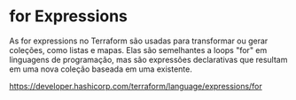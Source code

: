 # for Expressions

As for expressions no Terraform são usadas para transformar ou gerar coleções, como listas e mapas. Elas são semelhantes a loops "for" em linguagens de programação, mas são expressões declarativas que resultam em uma nova coleção baseada em uma existente.

https://developer.hashicorp.com/terraform/language/expressions/for